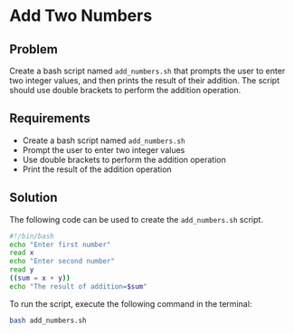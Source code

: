 # Add Two Numbers

## Problem

Create a bash script named `add_numbers.sh` that prompts the user to enter two integer values, and then prints the result of their addition. The script should use double brackets to perform the addition operation.

## Requirements

- Create a bash script named `add_numbers.sh`
- Prompt the user to enter two integer values
- Use double brackets to perform the addition operation
- Print the result of the addition operation

## Solution

The following code can be used to create the `add_numbers.sh` script.

```bash
#!/bin/bash
echo "Enter first number"
read x
echo "Enter second number"
read y
((sum = x + y))
echo "The result of addition=$sum"
```

To run the script, execute the following command in the terminal:

```bash
bash add_numbers.sh
```
